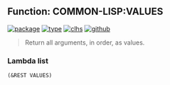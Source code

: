 ## Function: COMMON-LISP:VALUES
[![package](https://img.shields.io/badge/Package-COMMON--LISP-5f9ea0.svg?style=social&colorA=999999)](../) [![type](https://img.shields.io/badge/Type-Function-5f9ea0.svg?style=social&colorA=999999)](../#function) [![clhs](https://img.shields.io/badge/CLHS-VALUES-5f9ea0.svg?style=social&colorA=999999)](http://www.lispworks.com/documentation/HyperSpec/Body/a_values.htm) [![github](https://img.shields.io/badge/GitHub-View_the_source-5f9ea0.svg?style=social&colorA=999999&logo=github)](https://github.com/sbcl/sbcl/blob/master/src/code/eval.lisp/) 

> Return all arguments, in order, as values.

### Lambda list
```
(&REST VALUES)
```
